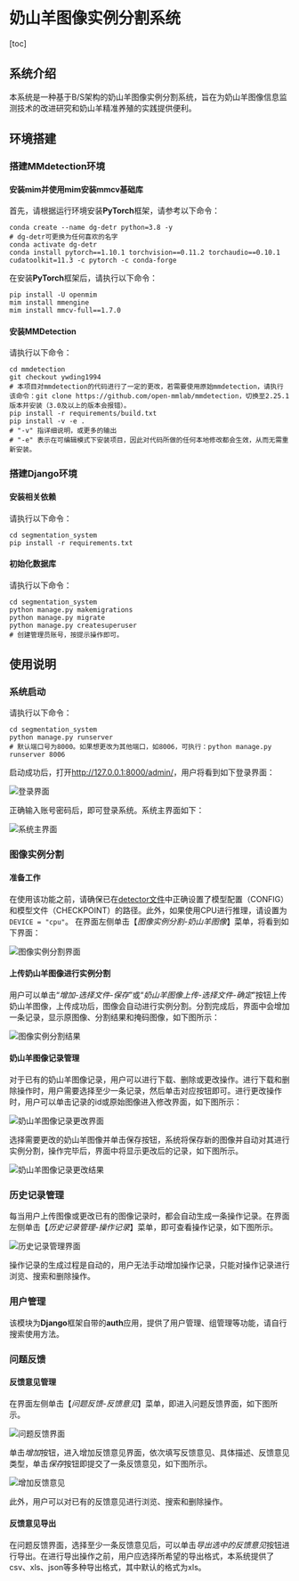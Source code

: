 # 奶山羊图像实例分割系统

[toc]

## 系统介绍

本系统是一种基于B/S架构的奶山羊图像实例分割系统，旨在为奶山羊图像信息监测技术的改进研究和奶山羊精准养殖的实践提供便利。

## 环境搭建

### 搭建MMdetection环境

#### 安装mim并使用mim安装mmcv基础库

首先，请根据运行环境安装**PyTorch**框架，请参考以下命令：

```shell
conda create --name dg-detr python=3.8 -y
# dg-detr可更换为任何喜欢的名字
conda activate dg-detr
conda install pytorch==1.10.1 torchvision==0.11.2 torchaudio==0.10.1 cudatoolkit=11.3 -c pytorch -c conda-forge
```

在安装**PyTorch**框架后，请执行以下命令：

```shell
pip install -U openmim
mim install mmengine
mim install mmcv-full==1.7.0
```

#### 安装MMDetection

请执行以下命令：

```shell
cd mmdetection
git checkout ywding1994
# 本项目对mmdetection的代码进行了一定的更改，若需要使用原始mmdetection，请执行该命令：git clone https://github.com/open-mmlab/mmdetection，切换至2.25.1版本并安装（3.0及以上的版本会报错）。
pip install -r requirements/build.txt
pip install -v -e .
# "-v" 指详细说明，或更多的输出
# "-e" 表示在可编辑模式下安装项目，因此对代码所做的任何本地修改都会生效，从而无需重新安装。
```

### 搭建Django环境

#### 安装相关依赖

请执行以下命令：

```shell
cd segmentation_system
pip install -r requirements.txt
```

#### 初始化数据库

请执行以下命令：

```shell
cd segmentation_system
python manage.py makemigrations
python manage.py migrate
python manage.py createsuperuser
# 创建管理员账号，按提示操作即可。
```

## 使用说明

### 系统启动

请执行以下命令：

```shell
cd segmentation_system
python manage.py runserver
# 默认端口号为8000。如果想更改为其他端口，如8006，可执行：python manage.py runserver 8006
```

启动成功后，打开<http://127.0.0.1:8000/admin/>，用户将看到如下登录界面：

![登录界面](resources/login.png)

正确输入账号密码后，即可登录系统。系统主界面如下：

![系统主界面](resources/main.png)

### 图像实例分割

#### 准备工作

在使用该功能之前，请确保已在[detector文件](model/detector.py)中正确设置了模型配置（CONFIG）和模型文件（CHECKPOINT）的路径。此外，如果使用CPU进行推理，请设置为```DEVICE = "cpu"```。
在界面左侧单击【*图像实例分割-奶山羊图像*】菜单，将看到如下界面：

![图像实例分割界面](resources/segmentation.png)

#### 上传奶山羊图像进行实例分割

用户可以单击“*增加-选择文件-保存*”或“*奶山羊图像上传-选择文件-确定*”按钮上传奶山羊图像，上传成功后，图像会自动进行实例分割。分割完成后，界面中会增加一条记录，显示原图像、分割结果和掩码图像，如下图所示：

![图像实例分割结果](resources/segmentation_done.png)

#### 奶山羊图像记录管理

对于已有的奶山羊图像记录，用户可以进行下载、删除或更改操作。进行下载和删除操作时，用户需要选择至少一条记录，然后单击对应按钮即可。进行更改操作时，用户可以单击记录的id或原始图像进入修改界面，如下图所示：

![奶山羊图像记录更改界面](resources/segmentation_change.png)

选择需要更改的奶山羊图像并单击保存按钮，系统将保存新的图像并自动对其进行实例分割，操作完毕后，界面中将显示更改后的记录，如下图所示。

![奶山羊图像记录更改结果](resources/segmentation_change_done.png)

### 历史记录管理

每当用户上传图像或更改已有的图像记录时，都会自动生成一条操作记录。在界面左侧单击【*历史记录管理-操作记录*】菜单，即可查看操作记录，如下图所示。

![历史记录管理界面](resources/history.png)

操作记录的生成过程是自动的，用户无法手动增加操作记录，只能对操作记录进行浏览、搜索和删除操作。

### 用户管理

该模块为**Django**框架自带的**auth**应用，提供了用户管理、组管理等功能，请自行搜索使用方法。

### 问题反馈

#### 反馈意见管理

在界面左侧单击【*问题反馈-反馈意见*】菜单，即进入问题反馈界面，如下图所示。

![问题反馈界面](resources/feedback.png)

单击*增加*按钮，进入增加反馈意见界面，依次填写反馈意见、具体描述、反馈意见类型，单击*保存*按钮即提交了一条反馈意见，如下图所示。

![增加反馈意见](resources/feedback_add.png)

此外，用户可以对已有的反馈意见进行浏览、搜索和删除操作。

#### 反馈意见导出

在问题反馈界面，选择至少一条反馈意见后，可以单击*导出选中的反馈意见*按钮进行导出。在进行导出操作之前，用户应选择所希望的导出格式，本系统提供了csv、xls、json等多种导出格式，其中默认的格式为xls。
